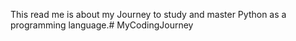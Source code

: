This read me is about my Journey to study and master Python as a programming language.#   M y C o d i n g J o u r n e y  
 